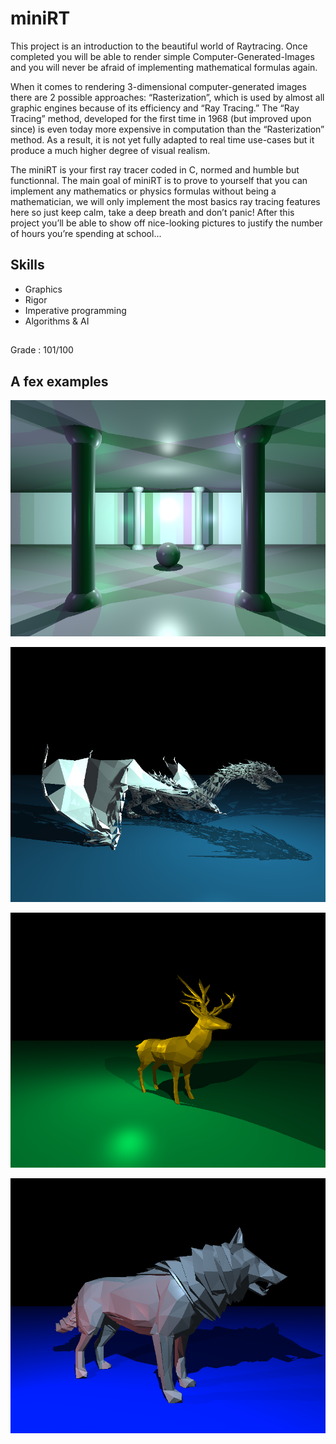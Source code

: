 # miniRT

This project is an introduction to the beautiful world of Raytracing.
Once completed you will be able to render simple Computer-Generated-Images and you will never be afraid of implementing mathematical formulas again.

When it comes to rendering 3-dimensional computer-generated images there are 2 possible approaches: “Rasterization”, which is used by almost all graphic engines because of its efficiency and “Ray Tracing.”
The “Ray Tracing” method, developed for the first time in 1968 (but improved upon since) is even today more expensive in computation than the “Rasterization” method.
As a result, it is not yet fully adapted to real time use-cases but it produce a much higher degree of visual realism.

The miniRT is your first ray tracer coded in C, normed and humble but functionnal.
The main goal of miniRT is to prove to yourself that you can implement any mathematics or physics formulas without being a mathematician, we will only implement the most basics ray tracing features here so just keep calm, take a deep breath and don’t panic! After this project you’ll be able to show off nice-looking pictures to justify the number of hours you’re spending at school...

## Skills
* Graphics
* Rigor
* Imperative programming
* Algorithms & AI

##

Grade : 101/100

## A fex examples

![room](https://github.com/MCCiupek/miniRT/blob/main/render/room.bmp)

![dragon](https://github.com/MCCiupek/miniRT/blob/main/render/dragon.bmp)

![deer](https://github.com/MCCiupek/miniRT/blob/main/render/deer.bmp)

![wolf](https://github.com/MCCiupek/miniRT/blob/main/render/wolf3d.bmp)
